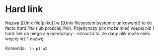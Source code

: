 # Hard link
Nazwa [[Unix file|pliku]] w [[Unix filesystem|systemie unixowym]] to de facto *hard link* (lub prościej *link*).
Pojedynczy plik może mieć więcej niż 1 hard link do niego się odnoszący - oznacza to, że dany plik może mieć więcej niż 1 nazwę.

Komenda:
``` ln p1 p2```


